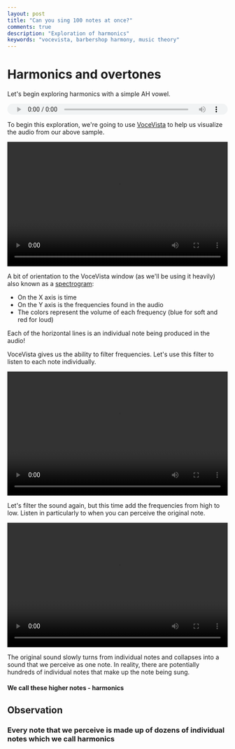 ```yaml
---
layout: post
title: "Can you sing 100 notes at once?"
comments: true
description: "Exploration of harmonics"
keywords: "vocevista, barbershop harmony, music theory"
---
```


# Harmonics and overtones

Let's begin exploring harmonics with a simple AH vowel.

<div style="position: relative; overflow: hidden; width: 100%; padding-top: 5%">
    <audio controls style="position: absolute; top: 0; left: 0; width: 100%; height: 100%;">
        <source src="/assets/00-harmonics/00_intro_ah.flac" type="audio/flac">
        Your browser does not support the audio tag.
    </audio>
</div>
<div style="margin-top: 10px;"> <!-- just a bit of space after the video --> </div>

To begin this exploration, we're going to use [VoceVista](https://www.vocevista.com/) to help
us visualize the audio from our above sample.

<div style="position: relative; overflow: hidden; width: 100%; padding-top: 56.25%;">
    <video controls style="position: absolute; top: 0; left: 0; width: 100%; height: 100%;">
        <source src="/assets/00-harmonics/01_ah.mp4" type="video/mp4">
        Your browser does not support the video tag.
    </video>
</div>
<div style="margin-top: 10px;"> <!-- just a bit of space after the video --> </div>

A bit of orientation to the VoceVista window (as we'll be using it heavily) also known
as a [spectrogram](https://en.wikipedia.org/wiki/Spectrogram):

* On the X axis is time
* On the Y axis is the frequencies found in the audio
* The colors represent the volume of each frequency (blue for soft and red for loud)

Each of the horizontal lines is an individual note being produced in the audio!

VoceVista gives us the ability to filter frequencies. Let's use this filter to listen
to each note individually.

<div style="position: relative; overflow: hidden; width: 100%; padding-top: 56.25%;">
    <video controls style="position: absolute; top: 0; left: 0; width: 100%; height: 100%;">
        <source src="/assets/00-harmonics/02_ah_individual_notes.mp4" type="video/mp4">
        Your browser does not support the video tag.
    </video>
</div>
<div style="margin-top: 10px;"> <!-- just a bit of space after the video --> </div>

Let's filter the sound again, but this time add the frequencies from high to low. Listen
in particularly to when you can perceive the original note.

<div style="position: relative; overflow: hidden; width: 100%; padding-top: 56.25%;">
    <video controls style="position: absolute; top: 0; left: 0; width: 100%; height: 100%;">
        <source src="/assets/00-harmonics/03_adding_from_top.mp4" type="video/mp4">
        Your browser does not support the video tag.
    </video>
</div>
<div style="margin-top: 10px;"> <!-- just a bit of space after the video --> </div>

The original sound slowly turns from individual notes and collapses into a sound that 
we perceive as one note. In reality, there are potentially hundreds of individual notes that 
make up the note being sung.

#### We call these higher notes - harmonics

## Observation 

### Every note that we perceive is made up of dozens of individual notes which we call harmonics 